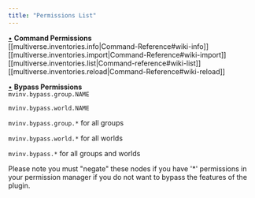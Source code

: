 ```yaml
---
title: "Permissions List"
---
```


<a name="command-permissions" href="#command-permissions">•</a> **Command Permissions**  
[[multiverse.inventories.info|Command-Reference#wiki-info]]  
[[multiverse.inventories.import|Command-Reference#wiki-import]]  
[[multiverse.inventories.list|Command-reference#wiki-list]]  
[[multiverse.inventories.reload|Command-Reference#wiki-reload]]  

<a name="bypass-permissions" href="#bypass-permissions">•</a> **Bypass Permissions**  
`mvinv.bypass.group.NAME`

`mvinv.bypass.world.NAME`

`mvinv.bypass.group.*` for all groups

`mvinv.bypass.world.*` for all worlds

`mvinv.bypass.*` for all groups and worlds

Please note you must "negate" these nodes if you have '*' permissions in your permission manager if you do not want to bypass the features of the plugin.
